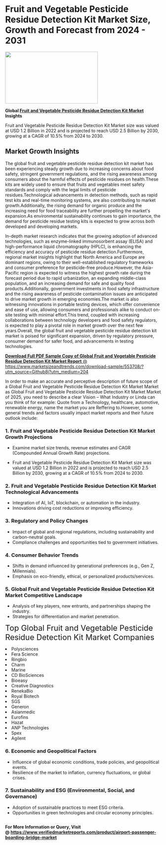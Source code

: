 <H1>Fruit and Vegetable Pesticide Residue Detection Kit Market Size, Growth and Forecast from 2024 - 2031</H1><img class="aligncenter size-medium wp-image-584254" src="https://thirdeyenews.in/wp-content/uploads/2024/09/Global-Market-Research-300x168.jpeg" alt="" width="300" height="168" /><p><strong>Global&nbsp;<a href="https://www.marketsizeandtrends.com/download-sample/553708/?utm_source=Github8j?utm_medium=204">Fruit and Vegetable Pesticide Residue Detection Kit Market</a> Insights</strong></p><p>Fruit and Vegetable Pesticide Residue Detection Kit Market size was valued at USD 1.2 Billion in 2022 and is projected to reach USD 2.5 Billion by 2030, growing at a CAGR of 10.5% from 2024 to 2030.</p><p><h2>Market Growth Insights</h2> <p>The global fruit and vegetable pesticide residue detection kit market has been experiencing steady growth due to increasing concerns about food safety, stringent government regulations, and the rising awareness among consumers about the harmful effects of pesticide residues on health.These kits are widely used to ensure that fruits and vegetables meet safety standards and comply with the legal limits of pesticide residues.Technological advancements in detection methods, such as rapid test kits and real-time monitoring systems, are also contributing to market growth.Additionally, the rising demand for organic produce and the increasing need for food traceability are further propelling the market's expansion.As environmental sustainability continues to gain importance, the demand for pesticide residue testing kits is expected to grow across both developed and developing markets.</p> <p><a href="#"></a></p> <p>In-depth market research indicates that the growing adoption of advanced technologies, such as enzyme-linked immunosorbent assay (ELISA) and high-performance liquid chromatography (HPLC), is enhancing the efficiency and accuracy of pesticide residue detection.Furthermore, regional market insights highlight that North America and Europe are dominant regions, owing to their well-established regulatory frameworks and consumer preference for pesticide-free produce.However, the Asia-Pacific region is expected to witness the highest growth rate during the forecast period due to rapid urbanization, an expanding middle-class population, and an increasing demand for safe and quality food products.Additionally, government investments in food safety infrastructure and the rising awareness of pesticide contamination issues are anticipated to drive market growth in emerging economies.The market is also witnessing innovations in portable testing devices, which offer convenience and ease of use, allowing consumers and professionals alike to conduct on-site testing with minimal effort.This trend, coupled with increasing collaborations between technology developers and food safety regulators, is expected to play a pivotal role in market growth over the next few years.Overall, the global fruit and vegetable pesticide residue detection kit market is poised for significant expansion, driven by regulatory pressure, consumer demand for safer food, and advancements in testing technologies.</p> <p><a href="#"></p><p><span class=""><strong>Download Full PDF Sample Copy of Global Fruit and Vegetable Pesticide Residue Detection Kit Market Report</strong> @ <a href="https://www.marketsizeandtrends.com/download-sample/553708/?utm_source=Github8j?utm_medium=204" target="_blank">https://www.marketsizeandtrends.com/download-sample/553708/?utm_source=Github8j?utm_medium=204</a></span></p><p>In order to make an accurate and perceptive description of future scope of a Global&nbsp;Fruit and Vegetable Pesticide Residue Detection Kit Market Market as Global&nbsp;Fruit and Vegetable Pesticide Residue Detection Kit Market Market of 2025, you need to describe a clear Vision &ndash; What Industry or Linda can you think of for example: Quote from a Technology, healthcare, automotive, renewable energy, name the market you are Reffering to.However, some general trends and factors usually impact market reports and their future outlook include:</p><h3>1.&nbsp;<strong>Fruit and Vegetable Pesticide Residue Detection Kit Market Growth Projections</strong></h3><ul><li>Examine market size trends, revenue estimates and CAGR (Compounded Annual Growth Rate) projections.</li><li><p>Fruit and Vegetable Pesticide Residue Detection Kit Market size was valued at USD 1.2 Billion in 2022 and is projected to reach USD 2.5 Billion by 2030, growing at a CAGR of 10.5% from 2024 to 2030.</p></li></ul><h3>2.&nbsp;<strong>Fruit and Vegetable Pesticide Residue Detection Kit Market Technological Advancements</strong></h3><ul><li>Integration of AI, IoT, blockchain, or automation in the industry.</li><li>Innovations driving cost reductions or improving efficiency.</li></ul><h3>3.&nbsp;<strong>Regulatory and Policy Changes</strong></h3><ul><li>Impact of global and regional regulations, including sustainability and carbon-neutral goals.</li><li>Compliance challenges and opportunities tied to government initiatives.</li></ul><h3>4.&nbsp;<strong>Consumer Behavior Trends</strong></h3><ul><li>Shifts in demand influenced by generational preferences (e.g., Gen Z, Millennials).</li><li>Emphasis on eco-friendly, ethical, or personalized products/services.</li></ul><h3>5.&nbsp;<strong>Global Fruit and Vegetable Pesticide Residue Detection Kit Market Competitive Landscape</strong></h3><ul><li>Analysis of key players, new entrants, and partnerships shaping the industry.</li><li>Strategies for differentiation and market penetration.</li></ul><p data-pm-slice="1 1 []"><span style="color: inherit; font-family: inherit; font-size: 25px;">Top Global Fruit and Vegetable Pesticide Residue Detection Kit Market Companies</span></p><div class="" data-test-id=""><p><li>Polysciences</li><li> Fera Science</li><li> Ringbio</li><li> Charm</li><li> Marine</li><li> CD BioSciences</li><li> Bioeasy</li><li> Creative Diagnostics</li><li> RenekaBio</li><li> Royal Biotech</li><li> SGS</li><li> Generon</li><li> Asianmedic</li><li> Eurofins</li><li> Hazat</li><li> ANP Technologies</li><li> Spex</li><li> Agilent</li></p></div><h3>6.&nbsp;<strong>Economic and Geopolitical Factors</strong></h3><ul><li>Influence of global economic conditions, trade policies, and geopolitical events.</li><li>Resilience of the market to inflation, currency fluctuations, or global crises.</li></ul><h3>7.&nbsp;<strong>Sustainability and ESG (Environmental, Social, and Governance)</strong></h3><ul><li>Adoption of sustainable practices to meet ESG criteria.</li><li>Opportunities in green technologies and circular economy principles.</li></ul><h2><strong style="font-size: 14px;">For More Information or Query, Visit @&nbsp;</strong><a style="background-color: #ffffff; font-size: 14px;" href="https://www.marketsizeandtrends.com/report/fruit-and-vegetable-pesticide-residue-detection-kit-market/" target="_blank">https://www.verifiedmarketreports.com/product/airport-passenger-boarding-bridge-market</a></h2>
